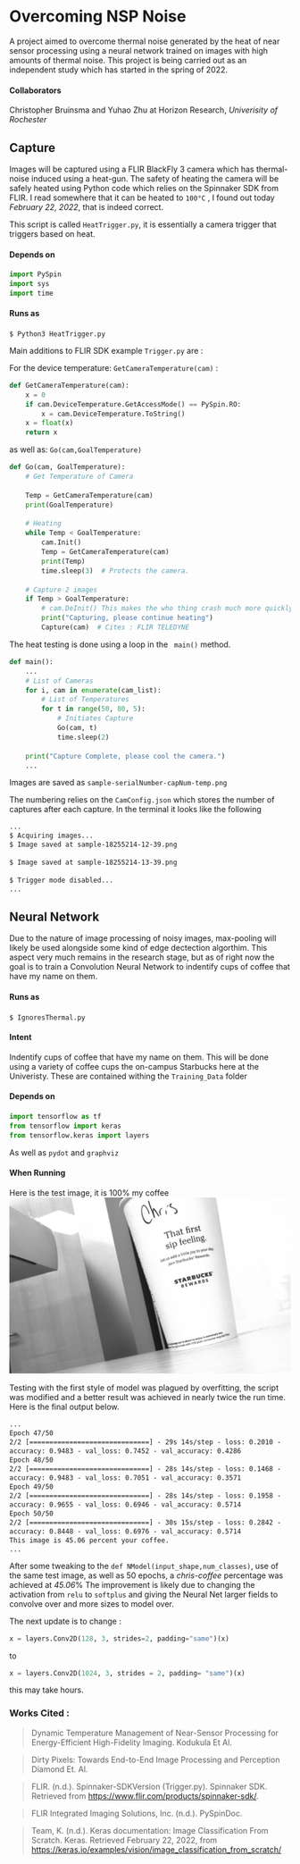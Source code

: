 # Overcoming NSP Noise
A project aimed to overcome thermal noise generated by the heat of near sensor processing using a neural network trained on images with high amounts of thermal noise.
This project is being carried out as an independent study which has started in the spring of 2022. 

#### Collaborators
Christopher Bruinsma and Yuhao Zhu at Horizon Research, *Univerisity of Rochester*

## Capture
Images will be captured using a FLIR BlackFly 3 camera which has thermal-noise induced using a heat-gun. 
The safety of heating the camera will be safely heated using Python code which relies on the Spinnaker SDK from FLIR. I read somewhere that it can be heated to
```100°C```
, I found out today *February 22, 2022*, that is indeed correct. 

This script is called ```HeatTrigger.py```, it is essentially a camera trigger that triggers based on heat. 

#### Depends on

```python
import PySpin
import sys
import time
```

#### Runs as 
```$ Python3 HeatTrigger.py```

Main additions to FLIR SDK example ```Trigger.py``` are :

For the device temperature: ```GetCameraTemperature(cam)``` :

```python
def GetCameraTemperature(cam):
    x = 0
    if cam.DeviceTemperature.GetAccessMode() == PySpin.RO:
        x = cam.DeviceTemperature.ToString()
    x = float(x)
    return x
```
as well as:  ```Go(cam,GoalTemperature)```

```python
def Go(cam, GoalTemperature):
    # Get Temperature of Camera

    Temp = GetCameraTemperature(cam)
    print(GoalTemperature)

    # Heating
    while Temp < GoalTemperature:
        cam.Init()
        Temp = GetCameraTemperature(cam)
        print(Temp)
        time.sleep(3)  # Protects the camera.

    # Capture 2 images
    if Temp > GoalTemperature:
        # cam.DeInit() This makes the who thing crash much more quickly
        print("Capturing, please continue heating")
        Capture(cam)  # Cites : FLIR TELEDYNE
```

The heat testing is done using a loop in the ``` main()``` method. 

```python
def main():
    ...
    # List of Cameras
    for i, cam in enumerate(cam_list):
        # List of Temperatures
        for t in range(50, 80, 5):
            # Initiates Capture
            Go(cam, t)
            time.sleep(2)
    
    print("Capture Complete, please cool the camera.")
    ... 
```
Images are saved as  ```sample-serialNumber-capNum-temp.png```

The numbering relies on the ```CamConfig.json``` which stores the number of captures after each capture. 
In the terminal it looks like the following 
```
...
$ Acquiring images...
$ Image saved at sample-18255214-12-39.png

$ Image saved at sample-18255214-13-39.png

$ Trigger mode disabled...
...
```



## Neural Network
Due to the nature of image processing of noisy images, max-pooling will likely be used alongside some kind of edge dectection algorthim. This aspect very much remains in the research stage, but as of right now the goal is to train a Convolution Neural Network to indentify cups of coffee that have my name on them. 

#### Runs as
```$ IgnoresThermal.py``` 

#### Intent 
Indentify cups of coffee that have my name on them. This will be done using a variety of coffee cups the on-campus Starbucks here at the Univeristy. 
These are contained withing the ```Training_Data``` folder

#### Depends on

```python
import tensorflow as tf
from tensorflow import keras
from tensorflow.keras import layers
```
As well as ```pydot``` and ```graphviz```

#### When Running 

Here is the test image, it is 100% my coffee 
![Model](TEST2.png)

Testing with the first style of model was plagued by overfitting, the script was modified and a better result was achieved in nearly twice the run time. 
Here is the final output below. 

```
...
Epoch 47/50
2/2 [==============================] - 29s 14s/step - loss: 0.2010 - accuracy: 0.9483 - val_loss: 0.7452 - val_accuracy: 0.4286
Epoch 48/50
2/2 [==============================] - 28s 14s/step - loss: 0.1468 - accuracy: 0.9483 - val_loss: 0.7051 - val_accuracy: 0.3571
Epoch 49/50
2/2 [==============================] - 28s 14s/step - loss: 0.1958 - accuracy: 0.9655 - val_loss: 0.6946 - val_accuracy: 0.5714
Epoch 50/50
2/2 [==============================] - 30s 15s/step - loss: 0.2842 - accuracy: 0.8448 - val_loss: 0.6976 - val_accuracy: 0.5714
This image is 45.06 percent your coffee.
...
```

After some tweaking to the ```def NModel(input_shape,num_classes)```, use of the same test image, as well as 50 epochs, a *chris-coffee* percentage was achieved at *45.06*%
The improvement is likely due to changing the activation from ```relu``` to ```softplus``` and giving the Neural Net larger fields to convolve over and more sizes to model over.

The next update is to change : 
```python
x = layers.Conv2D(128, 3, strides=2, padding="same")(x)
```
to
```python
x = layers.Conv2D(1024, 3, strides = 2, padding= "same")(x) 
```
this may take hours. 

### Works Cited :
> Dynamic Temperature Management of Near-Sensor Processing for Energy-Efficient High-Fidelity 
    Imaging. Kodukula Et Al.

> Dirty Pixels: Towards End-to-End Image Processing and Perception Diamond Et. Al.

> FLIR. (n.d.). Spinnaker-SDKVersion (Trigger.py). Spinnaker SDK. Retrieved from https://www.flir.com/products/spinnaker-sdk/. 

> FLIR Integrated Imaging Solutions, Inc. (n.d.). PySpinDoc. 

> Team, K. (n.d.). Keras documentation: Image Classification From Scratch. Keras. Retrieved February 22, 2022, from 
   https://keras.io/examples/vision/image_classification_from_scratch/ 

